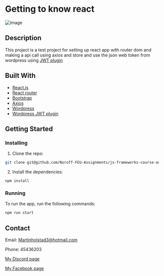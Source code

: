 # Getting to know react

![image](https://user-images.githubusercontent.com/71444698/173185890-9f7cfc96-f712-4bbe-848b-ff815bd8b12d.png)

## Description

This project is a test project for setting up react app with router dom and making a api call using axios and store and use the json web token from wordpress using [JWT plugin](https://wordpress.org/plugins/jwt-authentication-for-wp-rest-api/)

## Built With

- [React.js](https://reactjs.org/)
- [React router](https://reactrouter.com/)
- [Bootstrap](https://getbootstrap.com)
- [Axios](https://axios-http.com/)
- [Wordpress](https://wordpress.org/)
- [Wordpress JWT plugin](https://wordpress.org/plugins/jwt-authentication-for-wp-rest-api/)

## Getting Started

### Installing

1. Clone the repo:

```bash
git clone git@github.com/Noroff-FEU-Assignments/js-frameworks-course-assignment-Martin-Holstad
```

2. Install the dependencies:

```
npm install
```

### Running

To run the app, run the following commands:

```bash
npm run start
```

## Contact

Email: Martinholstad3@hotmail.com

Phone: 45436203

[My Discord page](https://discordapp.com/users/228199265204174848/)

[My Facebook page](https://www.facebook.com/martin.holstad.31/)

